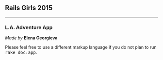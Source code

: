 ## Rails Girls 2015

-----

### L.A. Adventure App

*Made by* **Elena Georgieva**

Please feel free to use a different markup language if you do not plan to run
<tt>rake doc:app</tt>.
